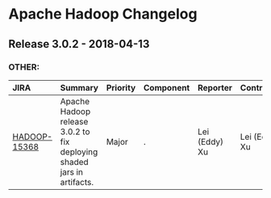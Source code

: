 
<!---
# Licensed to the Apache Software Foundation (ASF) under one
# or more contributor license agreements.  See the NOTICE file
# distributed with this work for additional information
# regarding copyright ownership.  The ASF licenses this file
# to you under the Apache License, Version 2.0 (the
# "License"); you may not use this file except in compliance
# with the License.  You may obtain a copy of the License at
#
#     http://www.apache.org/licenses/LICENSE-2.0
#
# Unless required by applicable law or agreed to in writing, software
# distributed under the License is distributed on an "AS IS" BASIS,
# WITHOUT WARRANTIES OR CONDITIONS OF ANY KIND, either express or implied.
# See the License for the specific language governing permissions and
# limitations under the License.
-->
# Apache Hadoop Changelog

## Release 3.0.2 - 2018-04-13



### OTHER:

| JIRA | Summary | Priority | Component | Reporter | Contributor |
|:---- |:---- | :--- |:---- |:---- |:---- |
| [HADOOP-15368](https://issues.apache.org/jira/browse/HADOOP-15368) | Apache Hadoop release 3.0.2 to fix deploying shaded jars in artifacts. |  Major | . | Lei (Eddy) Xu | Lei (Eddy) Xu |


